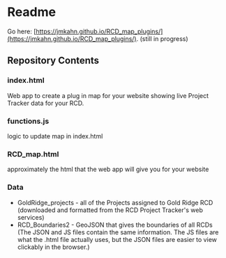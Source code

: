 # Readme 

Go here: [https://jmkahn.github.io/RCD_map_plugins/](https://jmkahn.github.io/RCD_map_plugins/).
(still in progress)

## Repository Contents
### index.html 
Web app to create a plug in map for your website showing live Project Tracker data for your RCD.  

### functions.js 
logic to update map in index.html

### RCD_map.html 
approximately the html that the web app will give you for your website 
### Data 
- GoldRidge_projects - all of the Projects assigned to Gold Ridge RCD (downloaded and formatted from the RCD Project Tracker's web services)
- RCD_Boundaries2 - GeoJSON that gives the boundaries of all RCDs (The JSON and JS files contain the same information. The JS files are what the .html file actually uses, but the JSON files are easier to view clickably in the browser.)

